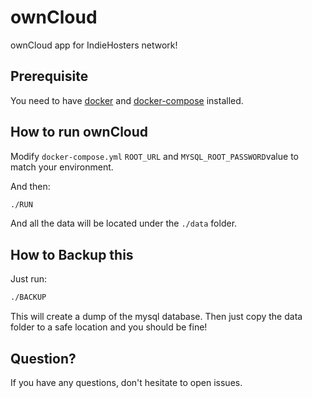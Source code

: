 # ownCloud
ownCloud app for IndieHosters network!

## Prerequisite

You need to have [docker](https://docs.docker.com/linux/started/) and [docker-compose](http://docs.docker.com/compose/) installed.

## How to run ownCloud

Modify `docker-compose.yml` `ROOT_URL` and `MYSQL_ROOT_PASSWORD`value to match your environment.

And then:

```bash
./RUN
```

And all the data will be located under the `./data` folder.

## How to Backup this

Just run:

```bash
./BACKUP
```

This will create a dump of the mysql database. Then just copy the data folder to a safe location and you should be fine!

## Question?

If you have any questions, don't hesitate to open issues.


